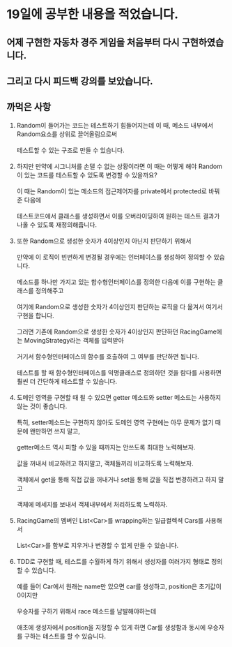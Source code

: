 # 19일에 공부한 내용을 적었습니다.
## 어제 구현한 자동차 경주 게임을 처음부터 다시 구현하였습니다.
## 그리고 다시 피드백 강의를 보았습니다.
## 까먹은 사항
1. Random이 들어가는 코드는 테스트하기 힘들어지는데 이 때, 
메소드 내부에서 Random요소를 상위로 끌어올림으로써<br><br>
테스트할 수 있는 구조로 만들 수 있습니다.<br><br>
2. 하지만 만약에 시그니처를 손댈 수 없는 상황이라면 이 때는 어떻게 해야 Random이 있는 코드를 테스트할 수 있도록 변경할 수 있을까요?<br><br>
이 때는 Random이 있는 메소드의 접근제어자를 private에서 protected로 바꿔 준 다음에<br><br>
테스트코드에서 클래스를 생성하면서 이를 오버라이딩하여 원하는 테스트 결과가 나올 수 있도록 재정의해줍니다.<br><br>
3. 또한 Random으로 생성한 숫자가 4이상인지 아닌지 판단하기 위해서<br><br>
만약에 이 로직이 빈번하게 변경될 경우에는 인터페이스를 생성하여 정의할 수 있습니다.<br><br>
메소드를 하나만 가지고 있는 함수형인터페이스를 정의한 다음에 이를 구현하는 클래스를 정의해주고<br><br>
여기에 Random으로 생성한 숫자가 4이상인지 판단하는 로직을 다 옮겨서 여기서 구현을 합니다.<br><br>
그러면 기존에 Random으로 생성한 숫자가 4이상인지 판단하던 RacingGame에는 MovingStrategy라는 객체를 입력받아<br><br>
거기서 함수형인터페이스의 함수를 호출하여 그 여부를 판단하면 됩니다.<br><br>
테스트를 할 때 함수형인터페이스를 익명클래스로 정의하던 것을 람다를 사용하면 훨씬 더 간단하게 테스트할 수 있습니다.<br><br>
4. 도메인 영역을 구현할 때 될 수 있으면 getter 메소드와 setter 메소드는 사용하지 않는 것이 좋습니다.<br><br>
특히, setter메소드는 구현하지 않아도 도메인 영역 구현에는 아무 문제가 없기 때문에 왠만하면 쓰지 말고,<br><br>
getter메소드 역시 피할 수 있을 때까지는 안쓰도록 최대한 노력해보자.<br><br>
값을 꺼내서 비교하려고 하지말고, 객체들끼리 비교하도록 노력해보자.<br><br>
객체에서 get을 통해 직접 값을 꺼내거나 set을 통해 값을 직접 변경하려고 하지 말고<br><br>
객체에 메세지를 보내서 객체내부에서 처리하도록 노력하자.<br><br>
5. RacingGame의 멤버인 List\<Car\>를 wrapping하는 일급컬렉셕 Cars를 사용해서<br><br>
List\<Car\>를 함부로 지우거나 변경할 수 없게 만들 수 있습니다.<br><br>
6. TDD로 구현할 때, 테스트를 수월하게 하기 위해서 생성자를 여러가지 형태로 정의할 수 있습니다.<br><br>
예를 들어 Car에서 원래는 name만 있으면 car를 생성하고, position은 초기값이 0이지만<br><br>
우승자를 구하기 위해서 race 메소드를 남발해야하는데<br><br>
애초에 생성자에서 position을 지정할 수 있게 하면 Car를 생성함과 동시에 우승자를 구하는 테스트를 할 수 있습니다.<br><br>
